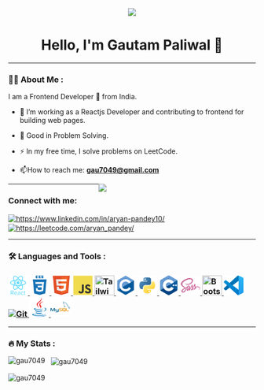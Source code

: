 <div id="header" align="center">
  <img src="https://cdn.dribbble.com/users/6132523/screenshots/15260006/media/ef3c7e97aa664b60f13f99610815222e.jpg" width="300"/>
<!--   <img src="https://komarev.com/ghpvc/?username=huzaifmalik786&style=flat-square&color=blue" alt=""/> -->
  <h1>
  Hello, I'm Gautam Paliwal 👋
</h1>
</div>

---

### :man_technologist: About Me :

I am a Frontend Developer 🌟 from India.
- :telescope: I’m working as a Reactjs Developer and contributing to frontend for building web pages.

- :seedling: Good in Problem Solving.

- :zap: In my free time, I solve problems on LeetCode.


- :mailbox:How to reach me: **gau7049@gmail.com**
<img align="right" src="https://cdn.filestackcontent.com/efbSR18hT5uRKuo0zoMA" width="320"/>

---

<h3 align="left">Connect with me:</h3>
<p align="left">
<a href="https://www.linkedin.com/in/gautampaliwal/" target="blank"><img align="center" src="https://raw.githubusercontent.com/rahuldkjain/github-profile-readme-generator/master/src/images/icons/Social/linked-in-alt.svg" alt="https://www.linkedin.com/in/aryan-pandey10/" height="30" width="40" /></a>
<a href="https://leetcode.com/gautam_49/" target="blank"><img align="center" src="https://raw.githubusercontent.com/rahuldkjain/github-profile-readme-generator/master/src/images/icons/Social/leet-code.svg" alt="https://leetcode.com/aryan_pandey/" height="30" width="40" /></a>
</p>

---

### :hammer_and_wrench: Languages and Tools :
<h3>
  
  <a href="https://react.dev/" target="_blank" rel="noreferrer">
    <img src="https://github.com/devicons/devicon/blob/master/icons/react/react-original-wordmark.svg" title="React" alt="React" width="40" height="40"/>
  <a href="https://www.w3schools.com/css/" target="_blank" rel="noreferrer">
    <img src="https://github.com/devicons/devicon/blob/master/icons/css3/css3-plain-wordmark.svg"  title="CSS3" alt="CSS" width="40" height="40"/>
  </a>
  <a href="https://www.w3.org/html/" target="_blank" rel="noreferrer">
    <img src="https://github.com/devicons/devicon/blob/master/icons/html5/html5-original.svg" title="HTML5" alt="HTML" width="40" height="40"/>
  <a href="https://developer.mozilla.org/en-US/docs/Web/JavaScript" target="_blank" rel="noreferrer">
    <img src="https://github.com/devicons/devicon/blob/master/icons/javascript/javascript-original.svg" title="JavaScript" alt="JavaScript" width="40" height="40"/>
  <a href="https://tailwindcss.com/" target="_blank" rel="noreferrer">
    <img src="https://th.bing.com/th/id/OIP.DAd4ProxJ7RhaQ6iJZxoSAHaHT?rs=1&pid=ImgDetMain" title="Tailwind" **alt="Tailwind" width="40" height="40"/>
  </a>
  <a href="https://www.cprogramming.com/" target="_blank" rel="noreferrer">
    <img src="https://raw.githubusercontent.com/devicons/devicon/master/icons/c/c-original.svg" title="C" alt="c" width="40" height="40"/>
  </a>
  <a href="https://www.python.org/" target="_blank" rel="noreferrer">
    <img src="https://github.com/devicons/devicon/blob/master/icons/python/python-original.svg" title="Python" **alt="python" width="40" height="40"/>
  </a>
  <a href="https://cplusplus.com/" target="_blank" rel="noreferrer">
    <img src="https://github.com/devicons/devicon/blob/master/icons/cplusplus/cplusplus-original.svg" title="C++" **alt="C++" width="40" height="40"/>  
  </a>
  <a href="https://sass-lang.com/" target="_blank" rel="noreferrer">
    <img src="https://github.com/devicons/devicon/blob/master/icons/sass/sass-original.svg" title="Sass" **alt="sass" width="40" height="40"/>
  </a>
  <a href="https://getbootstrap.com/" target="_blank" rel="noreferrer">
    <img src="https://v5.getbootstrap.com/docs/5.0/assets/brand/bootstrap-logo-shadow.png" title="Bootstrap" **alt="bootstrap" width="40" height="40"/> 
  </a>
  <a href="https://code.visualstudio.com/" target="_blank" rel="noreferrer">
    <img src="https://github.com/devicons/devicon/blob/master/icons/vscode/vscode-original.svg" title="Vscode" **alt="vscode" width="40" height="40"/>    
  </a>
  <a href="https://git-scm.com/" target="_blank" rel="noreferrer">
    <img src="https://www.vectorlogo.zone/logos/git-scm/git-scm-icon.svg" title="git" alt="Git" width="40" height="40"/>
  </a>
  <a href="https://www.java.com/en/" target="_blank" rel="noreferrer">
    <img src="https://raw.githubusercontent.com/devicons/devicon/master/icons/java/java-original.svg" title="Java" alt="java" width="40" height="40"/>
  </a>
  <a href="https://www.mysql.com/" target="_blank" rel="noreferrer">
     <img src="https://raw.githubusercontent.com/devicons/devicon/master/icons/mysql/mysql-original-wordmark.svg" title="MySQL" alt="mysql" width="40" height="40"/>
  </a>
  
</h3>

---

### :fire: My Stats :

  <p><img align="left" src="https://github-readme-stats.vercel.app/api/top-langs?username=gau7049&show_icons=true&locale=en&layout=compact&theme=highcontrast" alt="gau7049" /></p>

<p>&nbsp; &nbsp;<img align="center" src="https://github-readme-stats.vercel.app/api?username=gau7049&show_icons=true&locale=en&theme=highcontrast" alt="gau7049" /></p>

<p><img align="center" src="https://github-readme-streak-stats.herokuapp.com/?user=gau7049&theme=highcontrast&" alt="gau7049" /></p>

